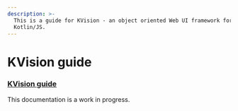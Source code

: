 ```yaml
---
description: >-
  This is a guide for KVision - an object oriented Web UI framework for
  Kotlin/JS.
---
```


# KVision guide

### [KVision guide](https://kvision.gitbook.io/kvision-guide/)

This documentation is a work in progress.



